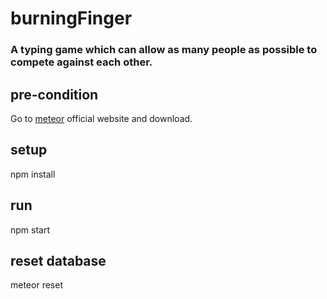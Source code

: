 # burningFinger
### A typing game which can allow as many people as possible to compete against each other.

## pre-condition
Go to [meteor](https://www.meteor.com/)  official website and download.

## setup
npm install

## run 
npm start

## reset database
meteor reset


